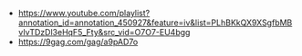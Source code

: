 - https://www.youtube.com/playlist?annotation_id=annotation_450927&feature=iv&list=PLhBKkQX9XSgfbMBvIvTDzDl3eHqF5_Fty&src_vid=O7O7-EU4bgg
- https://9gag.com/gag/a9pAD7o